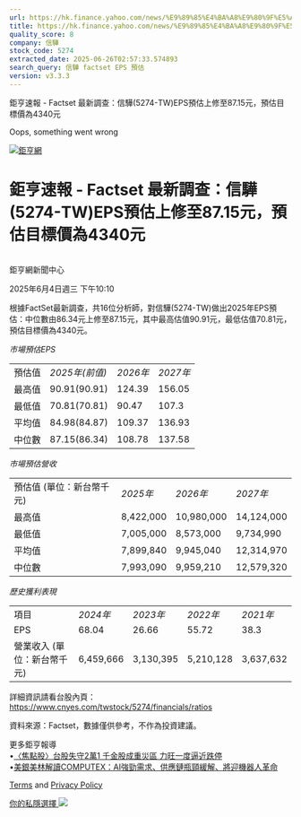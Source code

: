 ```yaml
---
url: https://hk.finance.yahoo.com/news/%E9%89%85%E4%BA%A8%E9%80%9F%E5%A0%B1-factset-%E6%9C%80%E6%96%B0%E8%AA%BF%E6%9F%A5-%E4%BF%A1%E9%A9%8A-5274-021022122.html
title: https://hk.finance.yahoo.com/news/%E9%89%85%E4%BA%A8%E9%80%9F%E5%A0%B1-factset-%E6%9C%80%E6%96%B0%E8
quality_score: 8
company: 信驊
stock_code: 5274
extracted_date: 2025-06-26T02:57:33.574893
search_query: 信驊 factset EPS 預估
version: v3.3.3
---
```


鉅亨速報 - Factset 最新調查：信驊(5274-TW)EPS預估上修至87.15元，預估目標價為4340元 


Oops, something went wrong

 

[![鉅亨網](https://s.yimg.com/ny/api/res/1.2/UM5hrThmhlnSiBO4o4qlLg--/YXBwaWQ9aGlnaGxhbmRlcjt3PTE0NjtoPTQ4O2NmPXdlYnA-/https://s.yimg.com/os/creatr-uploaded-images/2020-01/147c7630-36ab-11ea-ae7c-5ee7a0016555)](http://www.cnyes.com/ "鉅亨網")

# 鉅亨速報 - Factset 最新調查：信驊(5274-TW)EPS預估上修至87.15元，預估目標價為4340元

![](data:image/gif;base64,R0lGODlhAQABAIAAAAAAAP///ywAAAAAAQABAAACAUwAOw==)

鉅亨網新聞中心

2025年6月4日週三 下午10:10

根據FactSet最新調查，共16位分析師，對信驊(5274-TW)做出2025年EPS預估：中位數由86.34元上修至87.15元，其中最高估值90.91元，最低估值70.81元，預估目標價為4340元。

*市場預估EPS*

|  |  |  |  |
| --- | --- | --- | --- |
| 預估值 | *2025年(前值)* | *2026年* | *2027年* |
| 最高值 | 90.91(90.91) | 124.39 | 156.05 |
| 最低值 | 70.81(70.81) | 90.47 | 107.3 |
| 平均值 | 84.98(84.87) | 109.37 | 136.93 |
| 中位數 | 87.15(86.34) | 108.78 | 137.58 |

*市場預估營收*

|  |  |  |  |
| --- | --- | --- | --- |
| 預估值 (單位：新台幣千元) | *2025年* | *2026年* | *2027年* |
| 最高值 | 8,422,000 | 10,980,000 | 14,124,000 |
| 最低值 | 7,005,000 | 8,573,000 | 9,734,990 |
| 平均值 | 7,899,840 | 9,945,040 | 12,314,970 |
| 中位數 | 7,993,090 | 9,959,210 | 12,579,320 |

*歷史獲利表現*

|  |  |  |  |  |
| --- | --- | --- | --- | --- |
| 項目 | *2024年* | *2023年* | *2022年* | *2021年* |
| EPS | 68.04 | 26.66 | 55.72 | 38.3 |
| 營業收入 (單位：新台幣千元) | 6,459,666 | 3,130,395 | 5,210,128 | 3,637,632 |

詳細資訊請看台股內頁：  
<https://www.cnyes.com/twstock/5274/financials/ratios>

資料來源：Factset，數據僅供參考，不作為投資建議。

更多鉅亨報導  
•[〈焦點股〉台股失守2萬1 千金股成重災區 力旺一度逼近跌停](https://news.cnyes.com/news/id/6003308?utm_source=yahoo&utm_medium=RSS&utm_campaign=relate)  
•[美銀美林解讀COMPUTEX：AI強勁需求、供應鏈瓶頸緩解、將迎機器人革命](https://news.cnyes.com/news/id/5990148?utm_source=yahoo&utm_medium=RSS&utm_campaign=relate)

[Terms](https://guce.yahoo.com/terms?locale=zh-Hant-HK)  and [Privacy Policy](https://guce.yahoo.com/privacy-policy?locale=zh-Hant-HK)

[你的私隱選擇 ![](https://s.yimg.com/dv/static/siteApp/img/privacy-choice-control.png)](https://guce.yahoo.com/state-controls?locale=zh-Hant-HK&state=VA)
